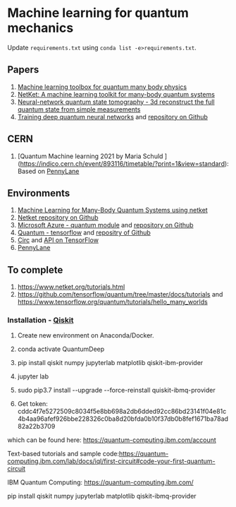 # Machine learning for quantum mechanics

Update `requirements.txt` using `conda list -e>requirements.txt`.

## Papers

1. [Machine learning toolbox for quantum many body physics](https://www.nature.com/articles/s254-021-00285-7)
2. [NetKet: A machine learning toolkit for many-body quantum systems](https://www.sciencedirect.com/science/article/pii/S2352711019300974)
3. [Neural-network quantum state tomography - 3d reconstruct the full quantum state from simple measurements](https://www.nature.com/articles/s41567-018-0048-5)
4. [Training deep quantum neural networks](https://www.nature.com/articles/s41467-020-14454-2) and [repository on Github](https://github.com/qigitphannover/DeepQuantumNeuralNetworks)

## CERN 

1. [Quantum Machine learning 2021 by Maria Schuld ] (https://indico.cern.ch/event/893116/timetable/?print=1&view=standard): Based on [PennyLane](https://pennylane.ai/qml/whatisqml.html)

## Environments
1. [Machine Learning for Many-Body Quantum Systems using netket](https://www.netket.org/)
2. [Netket repository on Github](https://github.com/netket/netket)
3. [Microsoft Azure - quantum module](https://docs.microsoft.com/es-es/azure/quantum/) and [repository on Github](https://github.com/microsoft/Quantum)
4. [Quantum - tensorflow](https://www.tensorflow.org/quantum) and [repositry of Github](https://github.com/tensorflow/quantum)
5. [Circ](https://github.com/quantumlib/Cirq) and [API on TensorFlow](https://www.tensorflow.org/quantum/api_docs/python/tfq)
6. [PennyLane](https://pennylane.ai/)
## To complete
1. https://www.netket.org/tutorials.html 
2. https://github.com/tensorflow/quantum/tree/master/docs/tutorials  and https://www.tensorflow.org/quantum/tutorials/hello_many_worlds 



### Installation - [Qiskit](https://qiskit.org/documentation/install.html)

1. Create new environment on Anaconda/Docker.

2. conda activate QuantumDeep

3. pip install  qiskit numpy jupyterlab matplotlib qiskit-ibm-provider

4. jupyter lab

5. sudo pip3.7 install --upgrade --force-reinstall quiskit-ibmq-provider

6. Get token: cddc4f7e5272509c8034f5e8bb698a2db6dded92cc86bd23141f04e81c4b4aa96afef926bbe228326c0ba8d20bfda0b10f37db0b8fef1671ba78ad82a22b3709 

which can be found here: https://quantum-computing.ibm.com/account 

Text-based tutorials and sample code:https://quantum-computing.ibm.com/lab/docs/iql/first-circuit#code-your-first-quantum-circuit 

IBM Quantum Computing: https://quantum-computing.ibm.com/​

pip install qiskit numpy jupyterlab matplotlib qiskit-ibmq-provider


